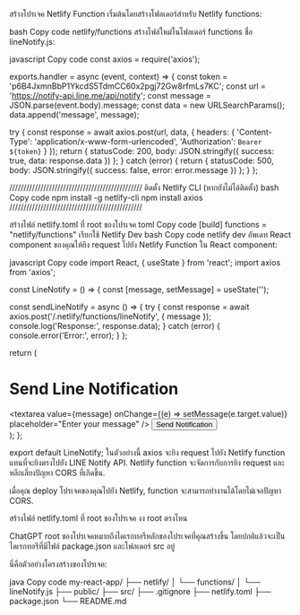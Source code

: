 สร้างโปรเจค Netlify Function
เริ่มต้นโดยสร้างโฟลเดอร์สำหรับ Netlify functions:

bash
Copy code
netlify/functions
สร้างไฟล์ใหม่ในโฟลเดอร์ functions ชื่อ lineNotify.js:

javascript
Copy code
const axios = require('axios');

exports.handler = async (event, context) => {
  const token = 'p6B4JxmnBbP1YkcdS5TdmCC60x2pgj72Gw8rfmLs7KC';
  const url = 'https://notify-api.line.me/api/notify';
  const message = JSON.parse(event.body).message;
  const data = new URLSearchParams();
  data.append('message', message);

  try {
    const response = await axios.post(url, data, {
      headers: {
        'Content-Type': 'application/x-www-form-urlencoded',
        'Authorization': `Bearer ${token}`
      }
    });
    return {
      statusCode: 200,
      body: JSON.stringify({ success: true, data: response.data })
    };
  } catch (error) {
    return {
      statusCode: 500,
      body: JSON.stringify({ success: false, error: error.message })
    };
  }
};

///////////////////////////////////////////////
ติดตั้ง Netlify CLI (หากยังไม่ได้ติดตั้ง)
bash
Copy code
npm install -g netlify-cli
npm install axios
///////////////////////////////////////////////


สร้างไฟล์ netlify.toml ที่ root ของโปรเจค
toml
Copy code
[build]
  functions = "netlify/functions"
เรียกใช้ Netlify Dev
bash
Copy code
netlify dev
อัพเดท React component ของคุณให้ยิง request ไปยัง Netlify Function
ใน React component:

javascript
Copy code
import React, { useState } from 'react';
import axios from 'axios';

const LineNotify = () => {
  const [message, setMessage] = useState('');

  const sendLineNotify = async () => {
    try {
      const response = await axios.post('/.netlify/functions/lineNotify', { message });
      console.log('Response:', response.data);
    } catch (error) {
      console.error('Error:', error);
    }
  };

  return (
    <div>
      <h1>Send Line Notification</h1>
      <textarea
        value={message}
        onChange={(e) => setMessage(e.target.value)}
        placeholder="Enter your message"
      />
      <button onClick={sendLineNotify}>Send Notification</button>
    </div>
  );
};

export default LineNotify;
ในตัวอย่างนี้ axios จะยิง request ไปยัง Netlify function แทนที่จะยิงตรงไปยัง LINE Notify API. Netlify function จะจัดการกับการยิง request และหลีกเลี่ยงปัญหา CORS ที่เกิดขึ้น.

เมื่อคุณ deploy โปรเจคของคุณไปยัง Netlify, function จะสามารถทำงานได้โดยไม่เจอปัญหา CORS.

สร้างไฟล์ netlify.toml ที่ root ของโปรเจค งง root ตรงไหน

ChatGPT
root ของโปรเจคหมายถึงไดเรกทอรีหลักของโปรเจคที่คุณสร้างขึ้น โดยปกติแล้วจะเป็นไดเรกทอรีที่มีไฟล์ package.json และโฟลเดอร์ src อยู่

นี่คือตัวอย่างโครงสร้างของโปรเจค:

java
Copy code
my-react-app/
├── netlify/
│   └── functions/
│       └── lineNotify.js
├── public/
├── src/
├── .gitignore
├── netlify.toml
├── package.json
└── README.md
